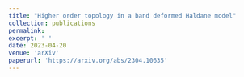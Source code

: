 ```yaml
---
title: "Higher order topology in a band deformed Haldane model"
collection: publications
permalink: 
excerpt: ' '
date: 2023-04-20
venue: 'arXiv'
paperurl: 'https://arxiv.org/abs/2304.10635'
---
```

